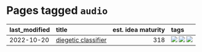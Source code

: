 # Pages tagged `audio`

|last_modified|title|est. idea maturity|tags
|:---|:---|---:|:---|
|2022-10-20|[diegetic classifier](../diegetic-classifier.md)|318|[![](https://img.shields.io/badge/tag-audio-8ce73b)](../tags/audio.md) [![](https://img.shields.io/badge/tag-experimental-af803c)](../tags/experimental.md) [![](https://img.shields.io/badge/tag-tooling-4e6ea)](../tags/tooling.md)|